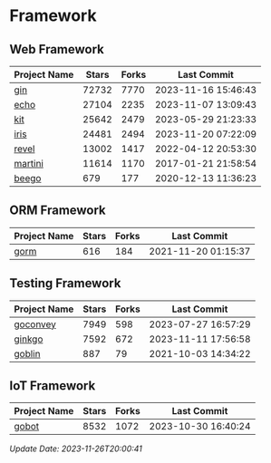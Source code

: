 # Framework

## Web Framework
| Project Name | Stars | Forks | Last Commit |
| ------------ | ----- | ----- | ----------- |
| [gin](https://github.com/gin-gonic/gin) | 72732 | 7770 | 2023-11-16 15:46:43 |
| [echo](https://github.com/labstack/echo) | 27104 | 2235 | 2023-11-07 13:09:43 |
| [kit](https://github.com/go-kit/kit) | 25642 | 2479 | 2023-05-29 21:23:33 |
| [iris](https://github.com/kataras/iris) | 24481 | 2494 | 2023-11-20 07:22:09 |
| [revel](https://github.com/revel/revel) | 13002 | 1417 | 2022-04-12 20:53:30 |
| [martini](https://github.com/go-martini/martini) | 11614 | 1170 | 2017-01-21 21:58:54 |
| [beego](https://github.com/astaxie/beego) | 679 | 177 | 2020-12-13 11:36:23 |

## ORM Framework
| Project Name | Stars | Forks | Last Commit |
| ------------ | ----- | ----- | ----------- |
| [gorm](https://github.com/jinzhu/gorm) | 616 | 184 | 2021-11-20 01:15:37 |

## Testing Framework
| Project Name | Stars | Forks | Last Commit |
| ------------ | ----- | ----- | ----------- |
| [goconvey](https://github.com/smartystreets/goconvey) | 7949 | 598 | 2023-07-27 16:57:29 |
| [ginkgo](https://github.com/onsi/ginkgo) | 7592 | 672 | 2023-11-11 17:56:58 |
| [goblin](https://github.com/franela/goblin) | 887 | 79 | 2021-10-03 14:34:22 |

## IoT Framework
| Project Name | Stars | Forks | Last Commit |
| ------------ | ----- | ----- | ----------- |
| [gobot](https://github.com/hybridgroup/gobot) | 8532 | 1072 | 2023-10-30 16:40:24 |

*Update Date: 2023-11-26T20:00:41*